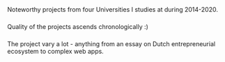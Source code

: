 ##
Noteworthy projects from four Universities I studies at during 2014-2020.

###
Quality of the projects ascends chronologically :)

###
The project vary a lot - anything from an essay on Dutch entrepreneurial ecosystem to complex web apps.
